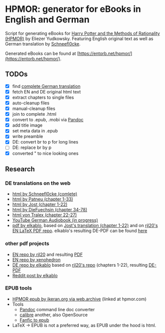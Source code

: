# HPMOR: generator for eBooks in English and German
Script for generating eBooks for [Harry Potter and the Methods of Rationality (HPMOR)](https://www.hpmor.com) by Eliezer Yudkowsky. Featuring English original text as well as German translation by [Schneefl0cke](https://www.fanfiktion.de/s/60044849000ccc541aef297e/).

Generated eBooks can be found at [https://entorb.net/hpmor/](https://entorb.net/hpmor/).

## TODOs
- [x] find [complete German translation](https://www.fanfiktion.de/s/60044849000ccc541aef297e/)
- [x] fetch EN and DE original html text
- [x] extract chapters to single files
- [x] auto-cleanup files
- [x] manual-cleanup files
- [x] join to complete .html
- [x] convert to .epub, .mobi via [Pandoc](https://pandoc.org)
- [x] add title image
- [x] set meta data in .epub
- [x] write preamble
- [x] DE: convert br to p for long lines
- [ ] DE: replace br by p
- [x] converted " to nice looking ones

## Research
### DE translations on the web
- [html by Schneefl0cke (comlete)](https://www.fanfiktion.de/s/60044849000ccc541aef297e/)
- [html by Patneu (chapter 1-33)](https://www.fanfiktion.de/s/55610c610004dede273a3811/)
- [html by Jost (chapter 1-22)](https://www.fanfiktion.de/s/4cb8beb50000203e067007d0/)
- [html by DieFuechsin (chapter 34-78)](https://www.fanfiktion.de/s/5c793dfe000a402030774dc7/)
- [html von Tralex (chapter 22-27)](https://www.fanfiktion.de/s/59a29b7f000813c22ec1454b/s)
- [YouTube German Audiobook (in progress)](https://www.youtube.com/watch?v=h32Ht-HUbL0&list=PLfgJSXz3-j3aYhWyR3Q5JzcI3h_eibPls)
- [pdf by elkablo](https://github.com/elkablo/hpmor), based on [Jost's translation (chapter 1-22)](https://www.fanfiktion.de/s/4cb8beb50000203e067007d0/) and on [rjl20's EN LaTeX PDF repo](https://github.com/rjl20/hpmor). elkablo's resulting DE-PDF can be found [here](https://blackhole.sk/~kabel/tmp/hpmor-1.pdf)
 
### other pdf projects
- [EN repo by rjl20](https://github.com/rjl20/hpmor) and resulting [PDF](https://github.com/rjl20/hpmor/releases/download/v1.1.2/hpmor-1.1.2.pdf)
- [EN repo by xenohedron](https://github.com/xenohedron/hpmor-xetex)
- [DE repo by elkablo](https://github.com/elkablo/hpmor) based on [rjl20's repo](https://github.com/rjl20/hpmor) (chapters 1-22), resulting [DE-PDF](https://blackhole.sk/~kabel/tmp/hpmor-1.pdf)
- [Reddit post by elkablo](https://www.reddit.com/r/HPMOR/comments/gvj0x2/german_printed_version_of_book_1_anyone_interested/)

### EPUB tools
- [HPMOR epub by ikeran.org via web.archive](https://web.archive.org/web/20170624094133/http://ikeran.org/rationality.epub) (linked at hpmor.com)
- Tools
  - [Pandoc](https://pandoc.org) command line doc converter
  - [calibre](https://calibre-eBook.com) another, also OpenSource
  - [Fanfic to epub](http://ff2eBook.com/index.php)
- LaTeX -> EPUB is not a preferred way, as EPUB under the hood is html.
